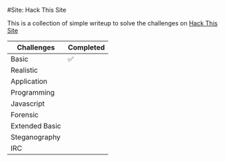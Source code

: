 #Site: Hack This Site

This is a collection of simple writeup to solve the challenges on [Hack This Site](https://www.hackthissite.org/)

|Challenges|Completed |
|--|--|
|Basic | :white_check_mark:|
|Realistic | |
|Application | |
|Programming | |
|Javascript| |
|Forensic| |
|Extended Basic| |
|Steganography| |
|IRC| |
